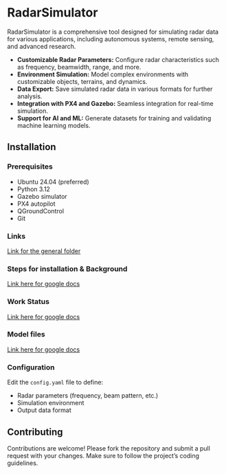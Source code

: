 # RadarSimulator

RadarSimulator is a comprehensive tool designed for simulating radar data for various applications, including autonomous systems, remote sensing, and advanced research. 

- **Customizable Radar Parameters:** Configure radar characteristics such as frequency, beamwidth, range, and more.
- **Environment Simulation:** Model complex environments with customizable objects, terrains, and dynamics.
- **Data Export:** Save simulated radar data in various formats for further analysis.
- **Integration with PX4 and Gazebo:** Seamless integration for real-time simulation.
- **Support for AI and ML:** Generate datasets for training and validating machine learning models.

## Installation

### Prerequisites

- Ubuntu 24.04 (preferred)
- Python 3.12
- Gazebo simulator
- PX4 autopilot
- QGroundControl
- Git

### Links
[Link for the general folder](https://drive.google.com/drive/folders/1r0VUvuoCIxCoRFVCJeNx5EjozE3XiMuk?usp=sharing)

### Steps for installation & Background
[Link here for google docs](https://docs.google.com/document/d/1HrkySNciX0Kdk4k33soMS9RjTs2jXORUf8ZReWDg6gk/edit?usp=sharing)

### Work Status
[Link here for google docs](https://docs.google.com/document/d/1YdAoCEDJXQ_kXun_aUStBoPqmapYfY4wpXZpY0BpHt8/edit?usp=sharing)

### Model files
[Link here for google docs](https://drive.google.com/drive/folders/1MYXUXt7FGxCFrJ8ZR_cIXCDuvRMAbx0m?usp=drive_link)




### Configuration

Edit the `config.yaml` file to define:
- Radar parameters (frequency, beam pattern, etc.)
- Simulation environment
- Output data format

## Contributing

Contributions are welcome! Please fork the repository and submit a pull request with your changes. Make sure to follow the project’s coding guidelines.

